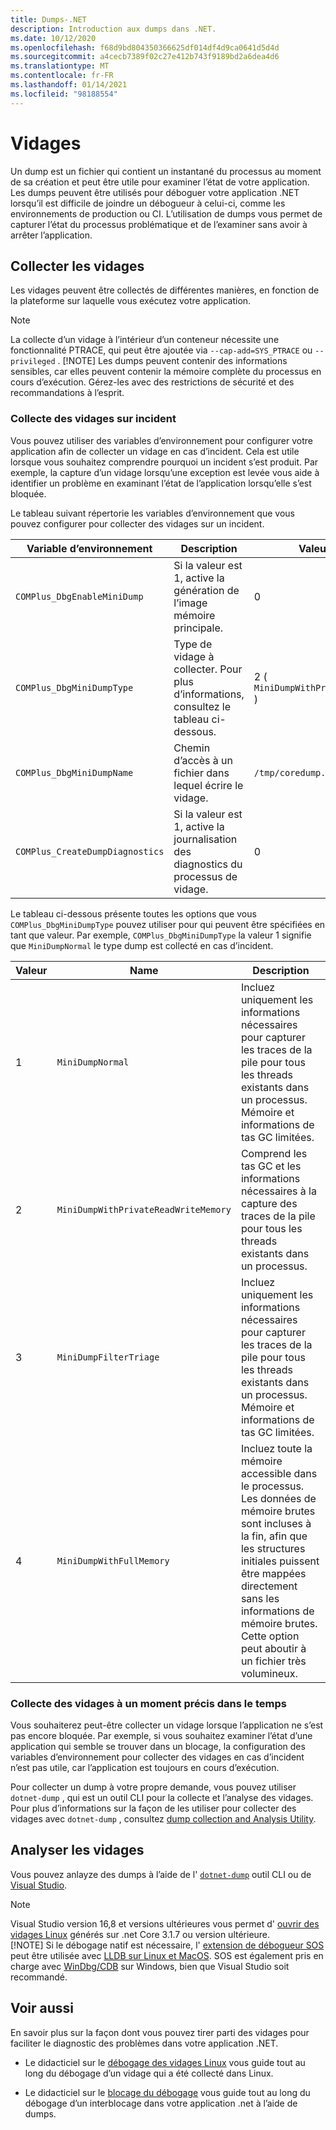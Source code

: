 ```yaml
---
title: Dumps-.NET
description: Introduction aux dumps dans .NET.
ms.date: 10/12/2020
ms.openlocfilehash: f68d9bd804350366625df014df4d9ca0641d5d4d
ms.sourcegitcommit: a4cecb7389f02c27e412b743f9189bd2a6dea4d6
ms.translationtype: MT
ms.contentlocale: fr-FR
ms.lasthandoff: 01/14/2021
ms.locfileid: "98188554"
---
```

# <a name="dumps"></a>Vidages

Un dump est un fichier qui contient un instantané du processus au moment de sa création et peut être utile pour examiner l’état de votre application. Les dumps peuvent être utilisés pour déboguer votre application .NET lorsqu’il est difficile de joindre un débogueur à celui-ci, comme les environnements de production ou CI. L’utilisation de dumps vous permet de capturer l’état du processus problématique et de l’examiner sans avoir à arrêter l’application.

## <a name="collect-dumps"></a>Collecter les vidages

Les vidages peuvent être collectés de différentes manières, en fonction de la plateforme sur laquelle vous exécutez votre application.

> [!NOTE]
> La collecte d’un vidage à l’intérieur d’un conteneur nécessite une fonctionnalité PTRACE, qui peut être ajoutée via `--cap-add=SYS_PTRACE` ou `--privileged` .
> [!NOTE]
> Les dumps peuvent contenir des informations sensibles, car elles peuvent contenir la mémoire complète du processus en cours d’exécution. Gérez-les avec des restrictions de sécurité et des recommandations à l’esprit.

### <a name="collecting-dumps-on-crash"></a>Collecte des vidages sur incident

Vous pouvez utiliser des variables d’environnement pour configurer votre application afin de collecter un vidage en cas d’incident. Cela est utile lorsque vous souhaitez comprendre pourquoi un incident s’est produit. Par exemple, la capture d’un vidage lorsqu’une exception est levée vous aide à identifier un problème en examinant l’état de l’application lorsqu’elle s’est bloquée.

Le tableau suivant répertorie les variables d’environnement que vous pouvez configurer pour collecter des vidages sur un incident.

|Variable d’environnement|Description|Valeur par défaut|
|-------|---------|---|
|`COMPlus_DbgEnableMiniDump`|Si la valeur est 1, active la génération de l’image mémoire principale.|0|
|`COMPlus_DbgMiniDumpType`|Type de vidage à collecter. Pour plus d’informations, consultez le tableau ci-dessous.|2 ( `MiniDumpWithPrivateReadWriteMemory` )|
|`COMPlus_DbgMiniDumpName`|Chemin d’accès à un fichier dans lequel écrire le vidage.|`/tmp/coredump.<pid>`|
|`COMPlus_CreateDumpDiagnostics`|Si la valeur est 1, active la journalisation des diagnostics du processus de vidage.|0|

Le tableau ci-dessous présente toutes les options que vous `COMPlus_DbgMiniDumpType` pouvez utiliser pour qui peuvent être spécifiées en tant que valeur. Par exemple, `COMPlus_DbgMiniDumpType` la valeur 1 signifie que `MiniDumpNormal` le type dump est collecté en cas d’incident.

|Valeur|Name|Description|
|-----|----|-----------|
|1|`MiniDumpNormal`|Incluez uniquement les informations nécessaires pour capturer les traces de la pile pour tous les threads existants dans un processus. Mémoire et informations de tas GC limitées.|
|2|`MiniDumpWithPrivateReadWriteMemory`|Comprend les tas GC et les informations nécessaires à la capture des traces de la pile pour tous les threads existants dans un processus.|
|3|`MiniDumpFilterTriage`|Incluez uniquement les informations nécessaires pour capturer les traces de la pile pour tous les threads existants dans un processus. Mémoire et informations de tas GC limitées.|
|4|`MiniDumpWithFullMemory`|Incluez toute la mémoire accessible dans le processus. Les données de mémoire brutes sont incluses à la fin, afin que les structures initiales puissent être mappées directement sans les informations de mémoire brutes. Cette option peut aboutir à un fichier très volumineux.|

### <a name="collecting-dumps-at-specific-point-in-time"></a>Collecte des vidages à un moment précis dans le temps

Vous souhaiterez peut-être collecter un vidage lorsque l’application ne s’est pas encore bloquée. Par exemple, si vous souhaitez examiner l’état d’une application qui semble se trouver dans un blocage, la configuration des variables d’environnement pour collecter des vidages en cas d’incident n’est pas utile, car l’application est toujours en cours d’exécution.

Pour collecter un dump à votre propre demande, vous pouvez utiliser `dotnet-dump` , qui est un outil CLI pour la collecte et l’analyse des vidages. Pour plus d’informations sur la façon de les utiliser pour collecter des vidages avec `dotnet-dump` , consultez [dump collection and Analysis Utility](dotnet-dump.md).

## <a name="analyze-dumps"></a>Analyser les vidages

Vous pouvez anlayze des dumps à l’aide de l' [`dotnet-dump`](dotnet-dump.md) outil CLI ou de [Visual Studio](/visualstudio/debugger/using-dump-files).

> [!NOTE]
> Visual Studio version 16,8 et versions ultérieures vous permet d' [ouvrir des vidages Linux](https://devblogs.microsoft.com/visualstudio/linux-managed-memory-dump-debugging/) générés sur .net Core 3.1.7 ou version ultérieure.  
> [!NOTE]
> Si le débogage natif est nécessaire, l' [extension de débogueur SOS](sos-debugging-extension.md) peut être utilisée avec [LLDB sur Linux et MacOS](debug-linux-dumps.md#analyze-dumps-on-linux). SOS est également pris en charge avec [WinDbg/CDB](/windows-hardware/drivers/debugger/debugger-download-tools) sur Windows, bien que Visual Studio soit recommandé.

## <a name="see-also"></a>Voir aussi

En savoir plus sur la façon dont vous pouvez tirer parti des vidages pour faciliter le diagnostic des problèmes dans votre application .NET.

* Le didacticiel sur le [débogage des vidages Linux](debug-linux-dumps.md) vous guide tout au long du débogage d’un vidage qui a été collecté dans Linux.

* Le didacticiel sur le [blocage du débogage](debug-deadlock.md) vous guide tout au long du débogage d’un interblocage dans votre application .net à l’aide de dumps.
